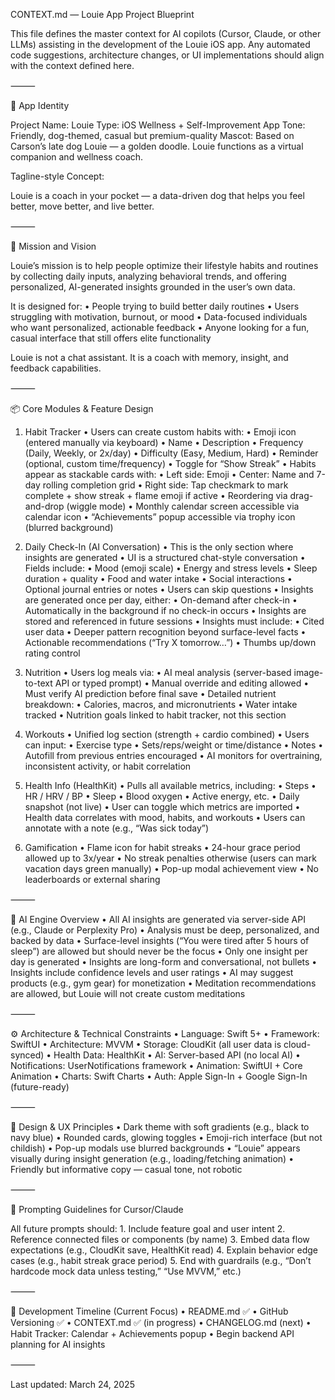 CONTEXT.md — Louie App Project Blueprint

This file defines the master context for AI copilots (Cursor, Claude, or other LLMs) assisting in the development of the Louie iOS app. Any automated code suggestions, architecture changes, or UI implementations should align with the context defined here.

⸻

🐶 App Identity

Project Name: Louie
Type: iOS Wellness + Self-Improvement App
Tone: Friendly, dog-themed, casual but premium-quality
Mascot: Based on Carson’s late dog Louie — a golden doodle. Louie functions as a virtual companion and wellness coach.

Tagline-style Concept:

Louie is a coach in your pocket — a data-driven dog that helps you feel better, move better, and live better.

⸻

🧠 Mission and Vision

Louie’s mission is to help people optimize their lifestyle habits and routines by collecting daily inputs, analyzing behavioral trends, and offering personalized, AI-generated insights grounded in the user’s own data.

It is designed for:
	•	People trying to build better daily routines
	•	Users struggling with motivation, burnout, or mood
	•	Data-focused individuals who want personalized, actionable feedback
	•	Anyone looking for a fun, casual interface that still offers elite functionality

Louie is not a chat assistant. It is a coach with memory, insight, and feedback capabilities.

⸻

📦 Core Modules & Feature Design

1. Habit Tracker
	•	Users can create custom habits with:
	•	Emoji icon (entered manually via keyboard)
	•	Name
	•	Description
	•	Frequency (Daily, Weekly, or 2x/day)
	•	Difficulty (Easy, Medium, Hard)
	•	Reminder (optional, custom time/frequency)
	•	Toggle for “Show Streak”
	•	Habits appear as stackable cards with:
	•	Left side: Emoji
	•	Center: Name and 7-day rolling completion grid
	•	Right side: Tap checkmark to mark complete + show streak + flame emoji if active
	•	Reordering via drag-and-drop (wiggle mode)
	•	Monthly calendar screen accessible via calendar icon
	•	“Achievements” popup accessible via trophy icon (blurred background)

2. Daily Check-In (AI Conversation)
	•	This is the only section where insights are generated
	•	UI is a structured chat-style conversation
	•	Fields include:
	•	Mood (emoji scale)
	•	Energy and stress levels
	•	Sleep duration + quality
	•	Food and water intake
	•	Social interactions
	•	Optional journal entries or notes
	•	Users can skip questions
	•	Insights are generated once per day, either:
	•	On-demand after check-in
	•	Automatically in the background if no check-in occurs
	•	Insights are stored and referenced in future sessions
	•	Insights must include:
	•	Cited user data
	•	Deeper pattern recognition beyond surface-level facts
	•	Actionable recommendations (“Try X tomorrow…”)
	•	Thumbs up/down rating control

3. Nutrition
	•	Users log meals via:
	•	AI meal analysis (server-based image-to-text API or typed prompt)
	•	Manual override and editing allowed
	•	Must verify AI prediction before final save
	•	Detailed nutrient breakdown:
	•	Calories, macros, and micronutrients
	•	Water intake tracked
	•	Nutrition goals linked to habit tracker, not this section

4. Workouts
	•	Unified log section (strength + cardio combined)
	•	Users can input:
	•	Exercise type
	•	Sets/reps/weight or time/distance
	•	Notes
	•	Autofill from previous entries encouraged
	•	AI monitors for overtraining, inconsistent activity, or habit correlation

5. Health Info (HealthKit)
	•	Pulls all available metrics, including:
	•	Steps
	•	HR / HRV / BP
	•	Sleep
	•	Blood oxygen
	•	Active energy, etc.
	•	Daily snapshot (not live)
	•	User can toggle which metrics are imported
	•	Health data correlates with mood, habits, and workouts
	•	Users can annotate with a note (e.g., “Was sick today”)

6. Gamification
	•	Flame icon for habit streaks
	•	24-hour grace period allowed up to 3x/year
	•	No streak penalties otherwise (users can mark vacation days green manually)
	•	Pop-up modal achievement view
	•	No leaderboards or external sharing

⸻

🧠 AI Engine Overview
	•	All AI insights are generated via server-side API (e.g., Claude or Perplexity Pro)
	•	Analysis must be deep, personalized, and backed by data
	•	Surface-level insights (“You were tired after 5 hours of sleep”) are allowed but should never be the focus
	•	Only one insight per day is generated
	•	Insights are long-form and conversational, not bullets
	•	Insights include confidence levels and user ratings
	•	AI may suggest products (e.g., gym gear) for monetization
	•	Meditation recommendations are allowed, but Louie will not create custom meditations

⸻

⚙️ Architecture & Technical Constraints
	•	Language: Swift 5+
	•	Framework: SwiftUI
	•	Architecture: MVVM
	•	Storage: CloudKit (all user data is cloud-synced)
	•	Health Data: HealthKit
	•	AI: Server-based API (no local AI)
	•	Notifications: UserNotifications framework
	•	Animation: SwiftUI + Core Animation
	•	Charts: Swift Charts
	•	Auth: Apple Sign-In + Google Sign-In (future-ready)

⸻

🎨 Design & UX Principles
	•	Dark theme with soft gradients (e.g., black to navy blue)
	•	Rounded cards, glowing toggles
	•	Emoji-rich interface (but not childish)
	•	Pop-up modals use blurred backgrounds
	•	“Louie” appears visually during insight generation (e.g., loading/fetching animation)
	•	Friendly but informative copy — casual tone, not robotic

⸻

📌 Prompting Guidelines for Cursor/Claude

All future prompts should:
	1.	Include feature goal and user intent
	2.	Reference connected files or components (by name)
	3.	Embed data flow expectations (e.g., CloudKit save, HealthKit read)
	4.	Explain behavior edge cases (e.g., habit streak grace period)
	5.	End with guardrails (e.g., “Don’t hardcode mock data unless testing,” “Use MVVM,” etc.)

⸻

📅 Development Timeline (Current Focus)
	•	README.md ✅
	•	GitHub Versioning ✅
	•	CONTEXT.md ✅ (in progress)
	•	CHANGELOG.md (next)
	•	Habit Tracker: Calendar + Achievements popup
	•	Begin backend API planning for AI insights

⸻

Last updated: March 24, 2025
